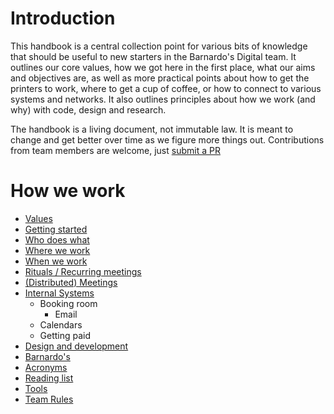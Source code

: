 # Introduction
This handbook is a central collection point for various bits of knowledge that should be useful to new starters in the Barnardo's Digital team. It outlines our core values, how we got here in the first place, what our aims and objectives are, as well as more practical points about how to get the printers to work, where to get a cup of coffee, or how to connect to various systems and networks. It also outlines principles about how we work (and why) with code, design and research.

The handbook is a living document, not immutable law. It is meant to change and get better over time as we figure more things out. Contributions from team members are welcome, just [submit a PR](contributing.md)

# How we work
- [Values](values.md)
- [Getting started](getting_started.md)
- [Who does what](who.md)
- [Where we work](where.md)
- [When we work](when.md)
- [Rituals / Recurring meetings](rituals.md)
- [(Distributed) Meetings](meetings.md)
- [Internal Systems](internal_systems.md)
	+ Booking room
    	+ Email
	+ Calendars
	+ Getting paid
- [Design and development](d_and_d.md)
- [Barnardo's](barnardos.md)
- [Acronyms](acronyms.md)
- [Reading list](reading.md)
- [Tools](tools.md)
- [Team Rules](team-rules.md)
